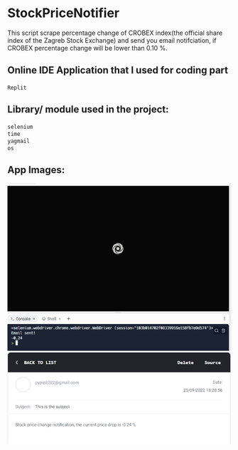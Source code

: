 # StockPriceNotifier

This script scrape percentage change of CROBEX index(the official share index of the Zagreb Stock Exchange) and send you email notifciation,
if CROBEX percentage change will be lower than 0.10 %.

## Online IDE Application that I used for coding part
```
Replit
```

## Library/ module used in the project:
```
selenium
time
yagmail
os
```
## App Images:
<img src="https://github.com/kixelo/StockPriceNotifier/blob/main/scraping.PNG" />
<img src="https://github.com/kixelo/StockPriceNotifier/blob/main/price_drop.PNG" />
